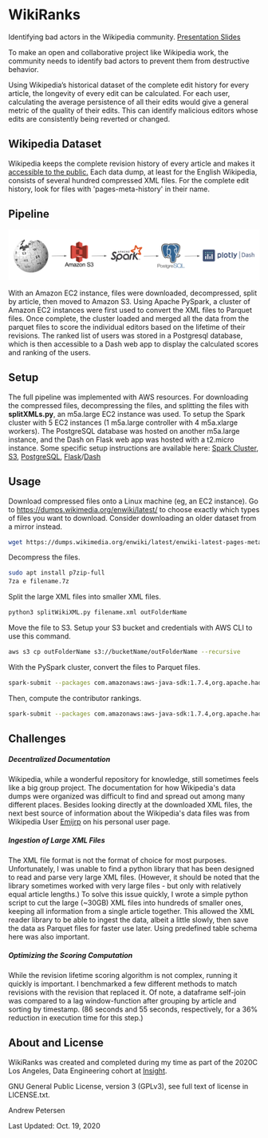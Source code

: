 # WikiRanks
Identifying bad actors in the Wikipedia community. [Presentation Slides](https://docs.google.com/presentation/d/1m59FcSo41q1idPtoMPlCjy3I6IXYj86cdhd5BH_uTdY)

To make an open and collaborative project like Wikipedia work, the community needs to identify bad actors to prevent them from destructive behavior. 

Using Wikipedia’s historical dataset of the complete edit history for every article, the longevity of every edit can be calculated. 
For each user, calculating the average persistence of all their edits would give a general metric of the quality of their edits. 
This can identify malicious editors whose edits are consistently being reverted or changed. 

## Wikipedia Dataset
Wikipedia keeps the complete revision history of every article and makes it [accessible to the public.](https://dumps.wikimedia.org/enwiki/latest/)
Each data dump, at least for the English Wikipedia, consists of several hundred compressed XML files. For the complete edit history, look for files with 'pages-meta-history' in their name. 

## Pipeline
<img src="assets/pipeline.PNG">

With an Amazon EC2 instance, files were downloaded, decompressed, split by article, then moved to Amazon S3. Using Apache PySpark, a cluster of Amazon EC2 instances were first used to convert the XML files to Parquet files. Once complete, the cluster loaded and merged all the data from the parquet files to score the individual editors based on the lifetime of their revisions. The ranked list of users was stored in a Postgresql database, which is then accessible to a Dash web app to display the calculated scores and ranking of the users.  

## Setup
The full pipeline was implemented with AWS resources. For downloading the compressed files, decompressing the files, and splitting the files with **splitXMLs.py**, an m5a.large EC2 instance was used. To setup the Spark cluster with 5 EC2 instances (1 m5a.large controller with 4 m5a.xlarge workers). The PostgreSQL database was hosted on another m5a.large instance, and the Dash on Flask web app was hosted with a t2.micro instance. 
Some specific setup instructions are available here: [Spark Cluster](https://blog.insightdatascience.com/create-a-cluster-of-instances-on-aws-899a9dc5e4d0), [S3](https://blog.insightdatascience.com/create-a-cluster-of-instances-on-aws-899a9dc5e4d0), [PostgreSQL](https://blog.insightdatascience.com/simply-install-postgresql-58c1e4ebf252), [Flask](https://github.com/InsightDataScience/flask-sample-app)/[Dash](https://www.youtube.com/watch?v=hSPmj7mK6ng)

## Usage
Download compressed files onto a Linux machine (eg, an EC2 instance). Go to https://dumps.wikimedia.org/enwiki/latest/ to choose exactly which types of files you want to download. Consider downloading an older dataset from a mirror instead.
```sh
wget https://dumps.wikimedia.org/enwiki/latest/enwiki-latest-pages-meta-history1.xml-p13474p13908.7z
```

Decompress the files.
```sh
sudo apt install p7zip-full
7za e filename.7z 
```

Split the large XML files into smaller XML files.
```sh
python3 splitWikiXML.py filename.xml outFolderName
```

Move the file to S3. Setup your S3 bucket and credentials with AWS CLI to use this command. 
```sh
aws s3 cp outFolderName s3://bucketName/outFolderName --recursive
```

With the PySpark cluster, convert the files to Parquet files. 
```sh
spark-submit --packages com.amazonaws:aws-java-sdk:1.7.4,org.apache.hadoop:hadoop-aws:2.7.7,org.postgresql:postgresql:42.2.16.jre7 --conf spark.executor.extraJavaOptions=-Dcom.amazonaws.services.s3.enableV4=true --conf spark.driver.extraJavaOptions=-Dcom.amazonaws.services.s3.enableV4=true --jars spark-xml_2.11-0.10.0.jar --master spark://10.0.0.8:7077 XMLtoParquetSpark.py
```

Then, compute the contributor rankings.
```sh
spark-submit --packages com.amazonaws:aws-java-sdk:1.7.4,org.apache.hadoop:hadoop-aws:2.7.7,org.postgresql:postgresql:42.2.16.jre7 --conf spark.executor.extraJavaOptions=-Dcom.amazonaws.services.s3.enableV4=true --conf spark.driver.extraJavaOptions=-Dcom.amazonaws.services.s3.enableV4=true --jars spark-xml_2.11-0.10.0.jar --master spark://10.0.0.8:7077 WikiUserRankerSpark.py

```

## Challenges
##### Decentralized Documentation
Wikipedia, while a wonderful repository for knowledge, still sometimes feels like a big group project. The documentation for how Wikipedia's data dumps were organized was difficult to find and spread out among many different places. Besides looking directly at the downloaded XML files, the next best source of information about the Wikipedia's data files was from Wikipedia User [Emijrp](https://en.wikipedia.org/wiki/User:Emijrp/Wikipedia_Archive) on his personal user page. 

##### Ingestion of Large XML Files
The XML file format is not the format of choice for most purposes. Unfortunately, I was unable to find a python library that has been designed to read and parse very large XML files. (However, it should be noted that the library sometimes worked with very large files - but only with relatively equal article lengths.) To solve this issue quickly, I wrote a simple python script to cut the large (~30GB) XML files into hundreds of smaller ones, keeping all information from a single article together. This allowed the XML reader library to be able to ingest the data, albeit a little slowly, then save the data as Parquet files for faster use later. Using predefined table schema here was also important.

##### Optimizing the Scoring Computation
While the revision lifetime scoring algorithm is not complex, running it quickly is important. I benchmarked a few different methods to match revisions with the revision that replaced it. Of note, a dataframe self-join was compared to a lag window-function after grouping by article and sorting by timestamp. (86 seconds and 55 seconds, respectively, for a 36% reduction in execution time for this step.)  

## About and License

WikiRanks was created and completed during my time as part of the 2020C Los Angeles, Data Engineering cohort at [Insight](https://insightfellows.com/).

GNU General Public License, version 3 (GPLv3), see full text of license in LICENSE.txt.

Andrew Petersen

Last Updated:
Oct. 19, 2020
